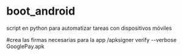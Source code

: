 # boot_android
script en python para automatizar tareas con dispositivos móviles

#crea las firmas necesarias para la app
<ruta-a-apksigner>/apksigner verify --verbose GooglePay.apk
